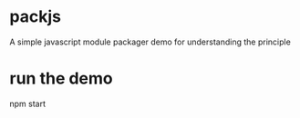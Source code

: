 # packjs
A simple javascript module packager demo for understanding the principle
# run the demo
npm start
